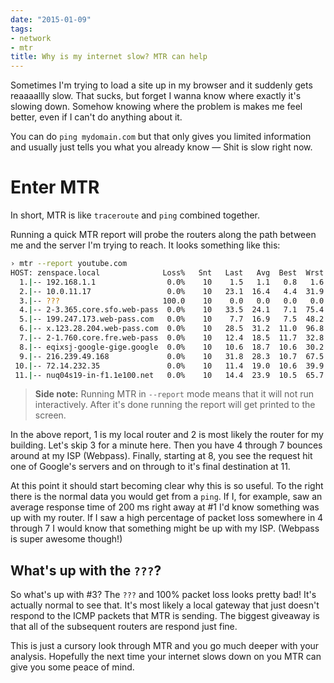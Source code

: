 ```yaml
---
date: "2015-01-09"
tags:
- network
- mtr
title: Why is my internet slow? MTR can help
---
```


Sometimes I'm trying to load a site up in my browser and it suddenly gets
reaaaallly slow. That sucks, but forget I wanna know where exactly it's slowing
down. Somehow knowing where the problem is makes me feel better, even if I can't
do anything about it.

You can do `ping mydomain.com` but that only gives you limited information and
usually just tells you what you already know — Shit is slow right now.

# Enter MTR

In short, MTR is like `traceroute` and `ping` combined together.

Running a quick MTR report will probe the routers along the path between me
and the server I'm trying to reach. It looks something like this:

```sh
› mtr --report youtube.com
HOST: zenspace.local              Loss%   Snt   Last   Avg  Best  Wrst StDev
  1.|-- 192.168.1.1                0.0%    10    1.5   1.1   0.8   1.6   0.0
  2.|-- 10.0.11.17                 0.0%    10   23.1  16.4   4.4  31.9   9.4
  3.|-- ???                       100.0    10    0.0   0.0   0.0   0.0   0.0
  4.|-- 2-3.365.core.sfo.web-pass  0.0%    10   33.5  24.1   7.1  75.4  20.2
  5.|-- 199.247.173.web-pass.com   0.0%    10    7.7  16.9   7.5  48.2  12.2
  6.|-- x.123.28.204.web-pass.com  0.0%    10   28.5  31.2  11.0  96.8  25.4
  7.|-- 2-1.760.core.fre.web-pass  0.0%    10   12.4  18.5  11.7  32.8   7.6
  8.|-- eqixsj-google-gige.google  0.0%    10   10.6  18.7  10.6  30.2   7.3
  9.|-- 216.239.49.168             0.0%    10   31.8  28.3  10.7  67.5  17.4
 10.|-- 72.14.232.35               0.0%    10   11.4  19.0  10.6  39.9  10.9
 11.|-- nuq04s19-in-f1.1e100.net   0.0%    10   14.4  23.9  10.5  65.7  19.3
```

> **Side note:** Running MTR in `--report` mode means that it will not run
> interactively. After it's done running the report will get printed to the
> screen.

In the above report, 1 is my local router and 2 is most likely the router for
my building.  Let's skip 3 for a minute here. Then you have 4 through 7 bounces
around at my ISP (Webpass).  Finally, starting at 8, you see the request hit
one of Google's servers and on through to it's final destination at 11.

At this point it should start becoming clear why this is so useful. To the
right there is the normal data you would get from a `ping`. If I, for example,
saw an average response time of 200 ms right away at #1 I'd know something was
up with my router. If I saw a high percentage of packet loss somewhere in 4
through 7 I would know that something might be up with my ISP. (Webpass is
super awesome though!)

## What's up with the `???`?

So what's up with #3? The `???` and 100% packet loss looks pretty bad! It's
actually normal to see that. It's most likely a local gateway that just doesn't
respond to the ICMP packets that MTR is sending. The biggest giveaway is that
all of the subsequent routers are respond just fine.

This is just a cursory look through MTR and you go much deeper with your
analysis. Hopefully the next time your internet slows down on you MTR can give
you some peace of mind.
